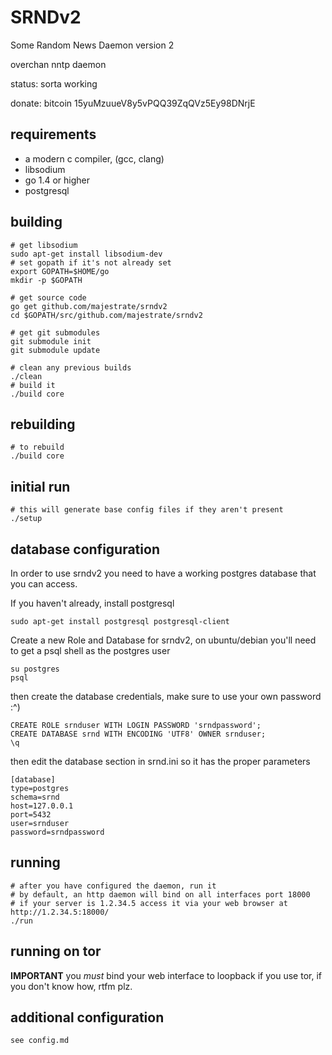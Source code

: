 # SRNDv2 #

Some Random News Daemon version 2

overchan nntp daemon

status: sorta working

donate: bitcoin 15yuMzuueV8y5vPQQ39ZqQVz5Ey98DNrjE
	

## requirements ##

* a modern c compiler, (gcc, clang)
* libsodium
* go 1.4 or higher
* postgresql

## building

    # get libsodium
    sudo apt-get install libsodium-dev
    # set gopath if it's not already set
    export GOPATH=$HOME/go
    mkdir -p $GOPATH

    # get source code
    go get github.com/majestrate/srndv2
    cd $GOPATH/src/github.com/majestrate/srndv2

    # get git submodules
    git submodule init
    git submodule update

    # clean any previous builds
    ./clean
    # build it
    ./build core

## rebuilding

    # to rebuild
    ./build core

## initial run

    # this will generate base config files if they aren't present
    ./setup

## database configuration

In order to use srndv2 you need to have a working postgres database that you can access.

If you haven't already, install postgresql

    sudo apt-get install postgresql postgresql-client

Create a new Role and Database for srndv2, on ubuntu/debian you'll need to get a psql shell as the postgres user

    su postgres
    psql

then create the database credentials, make sure to use your own password :^)

    CREATE ROLE srnduser WITH LOGIN PASSWORD 'srndpassword';
    CREATE DATABASE srnd WITH ENCODING 'UTF8' OWNER srnduser;
    \q

then edit the database section in srnd.ini so it has the proper parameters

    [database]
    type=postgres
    schema=srnd
    host=127.0.0.1
    port=5432
    user=srnduser
    password=srndpassword

## running

    # after you have configured the daemon, run it
    # by default, an http daemon will bind on all interfaces port 18000
    # if your server is 1.2.34.5 access it via your web browser at http://1.2.34.5:18000/ 
    ./run

## running on tor

**IMPORTANT** you *must* bind your web interface to loopback if you use tor, if you don't know how, rtfm plz.

## additional configuration

    see config.md
